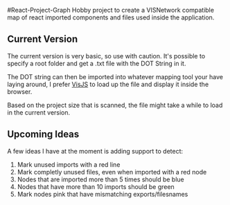 #React-Project-Graph
Hobby project to create a VISNetwork compatible map of react imported 
components and files used inside the application.

## Current Version
The current version is very basic, so use with caution.
It's possible to specify a root folder and get a .txt file with
the DOT String in it.

The DOT string can then be imported into whatever mapping tool your have laying around,
I prefer [VisJS](https://visjs.github.io/vis-network/docs/network/) to load up the file
and display it inside the browser.

Based on the project size that is scanned, the file might take a while to load in the current version.

## Upcoming Ideas
A few ideas I have at the moment is adding support to detect:
1. Mark unused imports with a red line 
2. Mark completly unused files, even when imported with a red node
3. Nodes that are imported more than 5 times should be blue
4. Nodes that have more than 10 imports should be green
5. Mark nodes pink that have mismatching exports/filesnames

